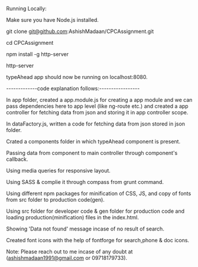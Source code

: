Running Locally:

Make sure you have Node.js installed.

git clone git@github.com:AshishMadaan/CPCAssignment.git

cd CPCAssignment

npm install -g http-server

http-server

typeAhead app should now be running on localhost:8080.


-------------code explanation follows:-----------------

In app folder, created a app.module.js for creating a app module and we can pass dependencies here to app level (like ng-route etc.) and created a app controller for fetching data from json and storing it in app controller scope.

In dataFactory.js, written a code for fetching data from json stored in json folder.

Crated a components folder in which typeAhead component is present.

Passing data from component to main controller through component's callback.

Using media queries for responsive layout.

Using SASS & complie it through compass from grunt command.

Using different npm packages for minification of CSS, JS, and copy of fonts from src folder to production code(gen).

Using src folder for developer code & gen folder for production code and loading production(minification) files in the index.html.

Showing 'Data not found' message incase of no result of search.

Created font icons with the help of fontforge for search,phone & doc icons.

Note: Please reach out to me incase of any doubt at (ashishmadaan1991@gmail.com or 09718179733).
